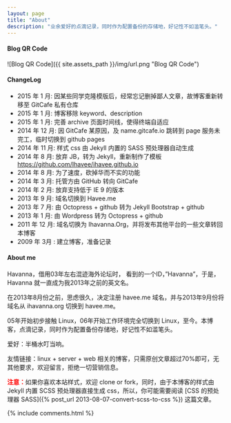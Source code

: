 ```yaml
---
layout: page
title: "About"
description: "业余爱好的点滴记录，同时作为配置备份的存储地，好记性不如滥笔头。"
---
```


#### Blog QR Code

![Blog QR Code]({{ site.assets_path }}/img/url.png "Blog QR Code")

#### ChangeLog

- 2015 年 1 月:    因某些同学克隆模版后，经常忘记删掉鄙人文章，故博客重新转移至 GitCafe 私有仓库
- 2015 年 1 月:    博客移除 keyword、description
- 2015 年 1 月:    完善 archive 页面时间线，使得终端自适应
- 2014 年 12 月:   因 GitCafe 某原因，及 name.gitcafe.io 跳转到 page 服务未完工，临时切换到 github pages
- 2014 年 11 月:   样式 css 由 Jekyll 内置的 SASS 预处理器自动生成
- 2014 年 8 月:    放弃 JB，转为 Jekyll，重新制作了模板 <https://github.com/Ihavee/ihavee.github.io>
- 2014 年 8 月:    为了速度，砍掉华而不实的功能
- 2014 年 3 月:    托管方由 GitHub 转向 GitCafe
- 2014 年 2 月:    放弃支持低于 IE 9 的版本
- 2013 年 9 月:    域名切换到 Havee.me
- 2013 年 7 月:    由 Octopress + github 转为 Jekyll Bootstrap + github
- 2013 年 1 月:    由 Wordpress 转为 Octopress + github
- 2011 年 12 月:   域名切换为 Ihavanna.Org，并将发布其他平台的一些文章转回本博客
- 2009 年 3月 :    建立博客，准备记录

#### About me

Havanna，借用03年左右混迹海外论坛时， 看到的一个ID，”Havanna”，于是，Havanna 就一直成为我2013年之前的英文名。

在2013年8月份之前，思虑很久，决定注册 havee.me 域名，并与2013年9月份将域名从 ihavanna.org 切换到 havee.me。

05年开始初步接触 Linux，06年开始工作环境完全切换到 Linux，至今。本博客，点滴记录，同时作为配置备份存储地，好记性不如滥笔头。

爱好：半桶水叮当响。

友情链接：linux + server + web 相关的博客，只需原创文章超过70%即可，无其他要求，欢迎留言，拒绝一切营销信息。

<span style="color:red;">**注意：**</span>如果你喜欢本站样式，欢迎 clone or fork，同时，由于本博客的样式由 Jekyll 内置 SCSS 预处理器直接生成 css，所以，你可能需要阅读 [CSS 的预处理器 SASS]({% post_url 2013-08-07-convert-scss-to-css %}) 这篇文章。

{% include comments.html %}
